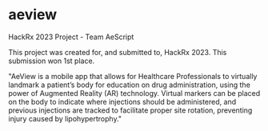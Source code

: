 # aeview
HackRx 2023 Project - Team AeScript

This project was created for, and submitted to, HackRx 2023. This submission won 1st place. 

"AeView is a mobile app that allows for Healthcare Professionals to virtually landmark a patient’s body for education on drug administration, using the power of Augmented Reality (AR) technology. Virtual markers can be placed on the body to indicate where injections should be administered, and previous injections are tracked to facilitate proper site rotation, preventing injury caused by lipohypertrophy."



